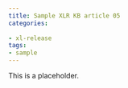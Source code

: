 ```yaml
---
title: Sample XLR KB article 05
categories:
 
- xl-release
tags:
- sample
---
```


This is a placeholder.
